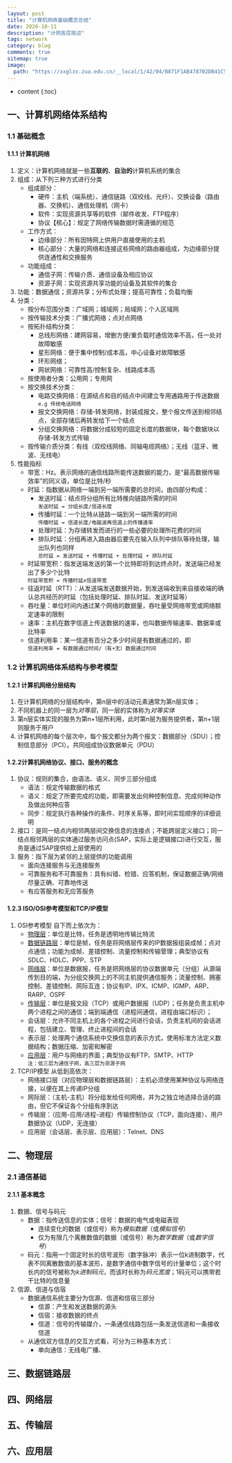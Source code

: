 ```yaml
---
layout: post
title: "计算机网络基础概念总结"
date: 2020-10-11
description: "计网各层简述"
tags: network
category: blog
comments: true
sitemap: true
image:
  path: "https://xxglzx.zua.edu.cn/__local/1/42/04/B871F1AB478702DB41C53DF59DA_83F5567C_2DE10.jpg?e=.jpg"
---
```

* content
{:toc}

## 一、计算机网络体系结构

### 1.1 基础概念

#### 1.1.1 计算机网络

1. 定义：计算机网络就是一些**互联的**、**自治的**计算机系统的集合
2. 组成：从下列三种方式进行分类
    * 组成部分：
        * 硬件：主机（端系统）、通信链路（双绞线、光纤）、交换设备（路由器、交换机）、通信处理机（网卡）
        * 软件：实现资源共享等的软件（邮件收发、FTP程序）
        * 协议【核心】：规定了网络传输数据时需遵循的规范
    * 工作方式：
        * 边缘部分：所有因特网上供用户直接使用的主机
        * 核心部分：大量的网络和连接这些网络的路由器组成，为边缘部分提供连通性和交换服务
    * 功能组成：
        * 通信子网：传输介质、通信设备及相应协议
        * 资源子网：实现资源共享功能的设备及其软件的集合
3. 功能：数据通信；资源共享；分布式处理；提高可靠性；负载均衡
4. 分类：
    * 按分布范围分类：广域网；城域网；局域网；个人区域网
    * 按传输技术分类：广播式网络；点对点网络
    * 按拓扑结构分类：
        * 总线形网络：建网容易，增删方便/重负载时通信效率不高，任一处对故障敏感
        * 星形网络：便于集中控制/成本高，中心设备对故障敏感
        * 环形网络；
        * 网状网络：可靠性高/控制复杂、线路成本高
    * 按使用者分类：公用网；专用网
    * 按交换技术分类：
        * 电路交换网络：在源结点和目的结点中间建立专用通路用于传送数据 `e.g 传统电话网络`
        * 报文交换网络：存储-转发网络，封装成报文，整个报文传送到相邻结点，全部存储后再转发给下一个结点
        * 分组交换网络：将数据分成较短的固定长度的数据块，每个数据块以存储-转发方式传输
    * 按传输介质分类：有线（双绞线网络、同轴电缆网络）；无线（蓝牙、微波、无线电）
5. 性能指标
    * 带宽：Hz。表示网络的通信线路所能传送数据的能力，是“最高数据传输效率”的同义语，单位是比特/秒
    * 时延：指数据从网络一端到另一端所需要的总时间，由四部分构成：
      * 发送时延：结点将分组所有比特推向链路所需的时间  
      `发送时延 = 分组长度/信道长度`
      * 传播时延：一个比特从链路一端到另一端所需的时间  
      `传播时延 = 信道长度/电磁波再信道上的传播速率`
      * 处理时延：为存储转发而进行的一些必要的处理所花费的时间
      * 排队时延：分组再进入路由器后要先在输入队列中排队等待处理，输出队列也同样  
      `总时延 = 发送时延 + 传播时延 + 处理时延 + 排队时延`
    * 时延带宽积：指发送端发送的第一个比特即将到达终点时，发送端已经发出了多少个比特  
    `时延带宽积 = 传播时延x信道带宽`
    * 往返时延（RTT）：从发送端发送数据开始，到发送端收到来自接收端的确认总共经历的时延（包括处理时延、排队时延、发送时延等）
    * 吞吐量：单位时间内通过某个网络的数据量，吞吐量受网络带宽或网络额定速率的限制
    * 速率：主机在数字信道上传送数据的速率，也叫数据传输速率、数据率或比特率
    * 信道利用率：某一信道有百分之多少时间是有数据通过的，即  
    `信道利用率 = 有数据通过时间/（有+无）数据通过时间`

### 1.2 计算机网络体系结构与参考模型

#### 1.2.1 计算机网络分层结构

1. 在计算机网络的分层结构中，第n层中的活动元素通常为第n层实体；
2. 不同机器上的同一层为*对等层*，同一层的实体称为*对等实体*
3. 第n层实体实现的服务为第n+1层所利用，此时第n层为服务提供者，第n+1层则服务于用户
4. 计算机网络的每个层次中，每个报文都分为两个报文：数据部分（SDU）；控制信息部分（PCI）。共同组成协议数据单元（PDU）

#### 1.2.2计算机网络协议、接口、服务的概念

1. 协议：规则的集合，由语法、语义、同步三部分组成
    * 语法：规定传输数据的格式
    * 语义：规定了所要完成的功能，即需要发出何种控制信息、完成何种动作及做出何种应答
    * 同步：规定执行各种操作的条件、时序关系等，即时间实现顺序的详细说明
2. 接口：是同一结点内相邻两层间交换信息的连接点；不能跨层定义接口；同一结点相邻两层的实体通过服务访问点(SAP，实际上是逻辑接口)进行交互，服务是通过SAP提供给上层使用的
3. 服务：指下层为紧邻的上层提供的功能调用
    * 面向连接服务与无连接服务
    * 可靠服务和不可靠服务：具有纠错、检错、应答机制，保证数据正确/网络尽量正确、可靠地传送
    * 有应答服务和无应答服务

#### 1.2.3 ISO/OSI参考模型和TCP/IP模型

1. OSI参考模型
自下而上依次为：
    * [物理层]({{page.url}}#二物理层)：单位是比特，任务是透明地传输比特流
    * [数据链路层]({{page.url}}#三链路层)：单位是帧，任务是将网络层传来的IP数据报组装成帧；点对点通信；功能为成帧、差错控制、流量控制和传输管理；典型协议有SDLC、HDLC、PPP、STP
    * [网络层]({{page.url}}#四网络层)：单位是数据报，任务是把网络层的协议数据单元（分组）从源端传到目的端，为分组交换网上的不同主机提供通信服务；流量控制、拥塞控制、差错控制、网际互连；协议有IP、IPX、ICMP、IGMP、ARP、RARP、OSPF
    * [传输层]({{page.url}}#五传输层)：单位是报文段（TCP）或用户数据报（UDP）；任务是负责主机中两个进程之间的通信；端到端通信（进程间通信，进程由端口标识）；
    * 会话层：允许不同主机上的各个进程之间进行会话，负责主机间的会话进程，包括建立、管理、终止进程间的会话
    * 表示层：处理两个通信系统中交换信息的表示方式，使用标准方法定义数据结构；数据压缩、加密和解密
    * [应用层]({{page.url}}#六应用层)：用户与网络的界面；典型协议有FTP、SMTP、HTTP  
`注：低三层为通信子网，高三层为资源子网`
2. TCP/IP模型
从低到高依次：
    * 网络接口层（对应物理层和数据链路层）：主机必须使用某种协议与网络连接，以便在其上传递IP分组
    * 网际层：（主机-主机）将分组发给任何网络，并为之独立地选择合适的路由，但它不保证各个分组有序到达
    * 传输层：（应用-应用/进程-进程）传输控制协议（TCP，面向连接）、用户数据协议（UDP，无连接）
    * 应用层（会话层、表示层、应用层）：Telnet、DNS

## 二、物理层

### 2.1 通信基础

#### 2.1.1 基本概念

1. 数据、信号与码元
    * 数据：指传送信息的实体；信号：数据的电气或电磁表现
        * 连续变化的数据（或信号）称为*模拟数据*（或*模拟信号*）
        * 仅为有限几个离散数值的数据（或信号）称为*数字数据*（或*数字信号*）
    * 码元：指用一个固定时长的信号波形（数字脉冲）表示一位k进制数字，代表不同离散数值的基本波形，是数字通信中数字信号的计量单位；这个时长内的信号被称为*k进制码元*，而该时长称为*码元宽度*；1码元可以携带若干比特的信息量
2. 信源、信道与信宿
    * 数据通信系统主要分为信源、信道和信宿三部分
        * 信源：产生和发送数据的源头
        * 信宿：接收数据的终点
        * 信道：信号的传输媒介，一条通信线路包括一条发送信道和一条接收信道
    * 从通信双方信息的交互方式看，可分为三种基本方式：
        * 单向通信：无线电广播、

## 三、数据链路层

## 四、网络层

## 五、传输层

## 六、应用层
